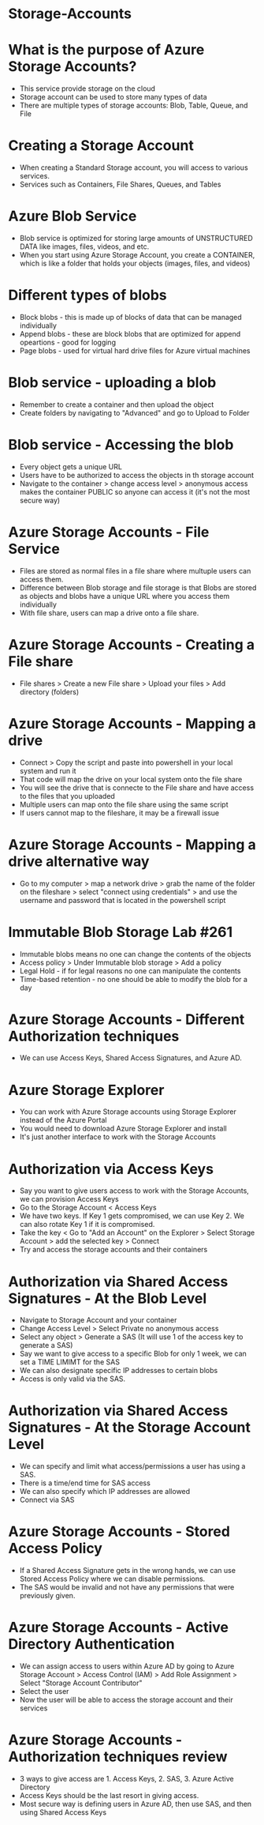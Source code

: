 # Storage-Accounts

# What is the purpose of Azure Storage Accounts?
- This service provide storage on the cloud
- Storage account can be used to store many types of data
- There are multiple types of storage accounts: Blob, Table, Queue, and File

# Creating a Storage Account
- When creating a Standard Storage account, you will access to various services.
- Services such as Containers, File Shares, Queues, and Tables


# Azure Blob Service
- Blob service is optimized for storing large amounts of UNSTRUCTURED DATA like images, files, videos, and etc.
- When you start using Azure Storage Account, you create a CONTAINER, which is like a folder that holds your objects (images, files, and videos)


# Different types of blobs
- Block blobs - this is made up of blocks of data that can be managed individually
- Append blobs - these are block blobs that are optimized for append opeartions - good for logging
- Page blobs - used for virtual hard drive files for Azure virtual machines

# Blob service - uploading a blob
- Remember to create a container and then upload the object
- Create folders by navigating to "Advanced" and go to Upload to Folder

# Blob service - Accessing the blob
- Every object gets a unique URL
- Users have to be authorized to access the objects in th storage account
- Navigate to the container > change access level > anonymous access makes the container PUBLIC so anyone can access it (it's not the most secure way)


# Azure Storage Accounts - File Service
- Files are stored as normal files in a file share where multuple users can access them.
- Difference between Blob storage and file storage is that Blobs are stored as objects and blobs have a unique URL where you access them individually
- With file share, users can map a drive onto a file share.

# Azure Storage Accounts - Creating a File share
- File shares > Create a new File share > Upload your files > Add directory (folders)

# Azure Storage Accounts - Mapping a drive
- Connect > Copy the script and paste into powershell in your local system and run it
- That code will map the drive on your local system onto the file share
- You will see the drive that is connecte to the File share and have access to the files that you uploaded 
- Multiple users can map onto the file share using the same script
- If users cannot map to the fileshare, it may be a firewall issue

# Azure Storage Accounts - Mapping a drive alternative way
- Go to my computer > map a network drive > grab the name of the folder on the fileshare > select "connect using credentials" > and use the username and password that is located in the powershell script

# Immutable Blob Storage Lab #261
- Immutable blobs means no one can change the contents of the objects
- Access policy > Under Immutable blob storage > Add a policy 
- Legal Hold - if for legal reasons no one can manipulate the contents
- Time-based retention - no one should be able to modify the blob for a day

# Azure Storage Accounts - Different Authorization techniques
- We can use Access Keys, Shared Access Signatures, and Azure AD.

# Azure Storage Explorer
- You can work with Azure Storage accounts using Storage Explorer instead of the Azure Portal
- You would need to download Azure Storage Explorer and install
- It's just another interface to work with the Storage Accounts


# Authorization via Access Keys
- Say you want to give users access to work with the Storage Accounts, we can provision Access Keys
- Go to the Storage Account < Access Keys 
- We have two keys. If Key 1 gets compromised, we can use Key 2. We can also rotate Key 1 if it is compromised.
- Take the key < Go to "Add an Account" on the Explorer > Select Storage Account > add the selected key > Connect
- Try and access the storage accounts and their containers



# Authorization via Shared Access Signatures  - At the Blob Level
- Navigate to Storage Account and your container
- Change Access Level > Select Private no anonymous access
- Select any object > Generate a SAS (It will use 1 of the access key to generate a SAS)
- Say we want to give access to a specific Blob for only 1 week, we can set a TIME LIMIMT for the SAS
- We can also designate specific IP addresses to certain blobs
- Access is only valid via the SAS.




# Authorization via Shared Access Signatures  - At the Storage Account Level
- We can specify and limit what access/permissions a user has using a SAS.
- There is a time/end time for SAS access 
- We can also specify which IP addresses are allowed
- Connect via SAS


# Azure Storage Accounts - Stored Access Policy
- If a Shared Access Signature gets in the wrong hands, we can use Stored Access Policy where we can disable permissions. 
- The SAS would be invalid and not have any permissions that were previously given. 

# Azure Storage Accounts - Active Directory Authentication
- We can assign access to users within Azure AD by going to Azure Storage Account > Access Control (IAM) > Add Role Assignment > Select "Storage Account Contributor"
- Select the user
- Now the user will be able to access the storage account and their services


# Azure Storage Accounts - Authorization techniques review
- 3 ways to give access are 1. Access Keys, 2. SAS, 3. Azure Active Directory
- Access Keys should be the last resort in giving access.
- Most secure way is defining users in Azure AD, then use SAS, and then using Shared Access Keys
